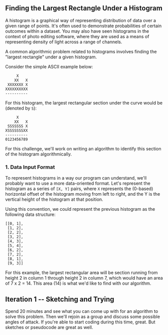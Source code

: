 ## Finding the Largest Rectangle Under a Histogram

A histogram is a graphical way of representing distribution
of data over a given range of points. It's often used to demonstrate
probabilities of certain outcomes within a dataset. You may also have
seen histograms in the context of photo editing software, where they
are used as a means of representing density of light across a
range of channels.


A common algorithmic problem related to histograms involves finding
the "largest rectangle" under a given histogram.

Consider the simple ASCII example below:


```
     X
    XX   X
 XXXXXXX X
XXXXXXXXXX
----------
```

For this histogram, the largest rectangular section under the curve
would be (denoted by `S`):

```
     X
    XX   X
 SSSSSSS X
XSSSSSSSXX
----------
0123456789
```

For this challenge, we'll work on writing an algorithm to identify
this section of the histogram algorithmically.

### 1. Data Input Format

To represent histograms in a way our program can understand, we'll
probably want to use a more data-oriented format. Let's represent
the histogram as a series of `[X, Y]` pairs, where `X` represents
the (0-based) horizontal offset of the histogram moving from left to
right, and the Y is the vertical height of the histogram at that
position.

Using this convention, we could represent the previous histogram
as the following data structure:

```
[[0, 1],
 [1, 2],
 [2, 2],
 [3, 2],
 [4, 3],
 [5, 4],
 [6, 2],
 [7, 2],
 [8, 1],
 [9, 3]]
```

For this example, the largest rectangular area will be section
running from height 2 in column 1 through height 2 in column 7,
which would have an area of 7 x 2 = 14. This area (14) is what
we'd like to find with our algorithm.

## Iteration 1 -- Sketching and Trying

Spend 20 minutes and see what you can come up with for an algorithm
to solve this problem. Then we'll rejoin as a group and discuss some
possible angles of attack. If you're able to start coding during this
time, great. But sketches or pseudocode are great as well.

